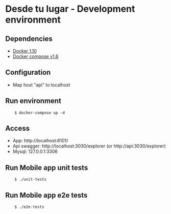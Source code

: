 # Desde tu lugar - Development environment

## Dependencies
* [Docker 1.10](https://docs.docker.com/engine/installation/)
* [Docker compose v1.6](https://docs.docker.com/compose/install/)

## Configuration

* Map host "api" to localhost

## Run environment
```
    $ docker-compose up -d
```

## Access

* App: http://localhost:8101/
* Api swagger: http://localhost:3030/explorer (or http://api:3030/explorer)
* Mysql: 127.0.0.1:3306

## Run Mobile app unit tests
```
    $ ./unit-tests
```

## Run Mobile app e2e tests
```
    $ ./e2e-tests
```
